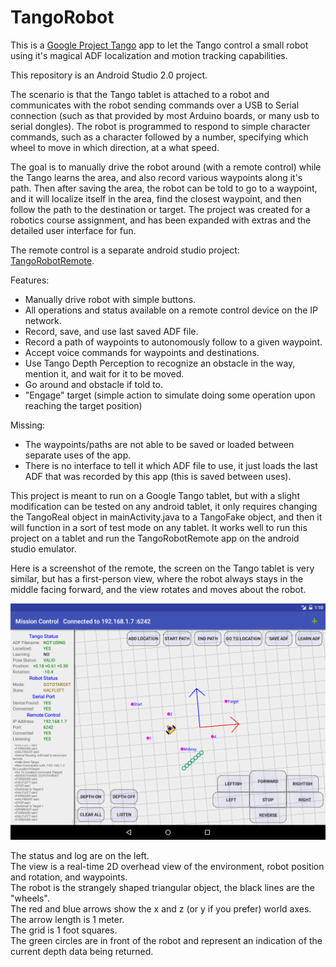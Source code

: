 # TangoRobot

This is a [Google Project Tango](https://www.google.com/atap/project-tango/) app to let the Tango control a small robot using it's magical ADF localization and motion tracking capabilities.

This repository is an Android Studio 2.0 project.

The scenario is that the Tango tablet is attached to a robot and communicates with the robot sending commands over a USB to Serial connection (such as that provided by most Arduino boards, or many usb to serial dongles).  The robot is programmed to respond to simple character commands, such as a character followed by a number, specifying which wheel to move in which direction, at a what speed.

The goal is to manually drive the robot around (with a remote control) while the Tango learns the area, and also record various waypoints along it's path.  Then after saving the area, the robot can be told to go to a waypoint, and it will localize itself in the area, find the closest waypoint, and then follow the path to the destination or target.  The project was created for a robotics course assignment, and has been expanded with extras and the detailed user interface for fun.

The remote control is a separate android studio project: [TangoRobotRemote](https://github.com/pwipf/TangoRobotRemote).

Features:
- Manually drive robot with simple buttons.
- All operations and status available on a remote control device on the IP network.
- Record, save, and use last saved ADF file.
- Record a path of waypoints to autonomously follow to a given waypoint.
- Accept voice commands for waypoints and destinations.
- Use Tango Depth Perception to recognize an obstacle in the way, mention it, and wait for it to be moved.
- Go around and obstacle if told to.
- "Engage" target (simple action to simulate doing some operation upon reaching the target position)

Missing:
- The waypoints/paths are not able to be saved or loaded between separate uses of the app.
- There is no interface to tell it which ADF file to use, it just loads the last ADF that was recorded by this app (this is saved between uses).

This project is meant to run on a Google Tango tablet, but with a slight modification can be tested on any android tablet, it only requires changing the TangoReal object in mainActivity.java to a TangoFake object, and then it will function in a sort of test mode on any tablet.  It works well to run this project on a tablet and run the TangoRobotRemote app on the android studio emulator.

Here is a screenshot of the remote, the screen on the Tango tablet is very similar, but has a first-person view, where the robot always stays in the middle facing forward, and the view rotates and moves about the robot.

![screen](/RemoteScreen.png?raw=true "screenshot")

The status and log are on the left.  
The view is a real-time 2D overhead view of the environment, robot position and rotation, and waypoints.  
The robot is the strangely shaped triangular object, the black lines are the "wheels".  
The red and blue arrows show the x and z (or y if you prefer) world axes.  The arrow length is 1 meter.  
The grid is 1 foot squares.  
The green circles are in front of the robot and represent an indication of the current depth data being returned.  

